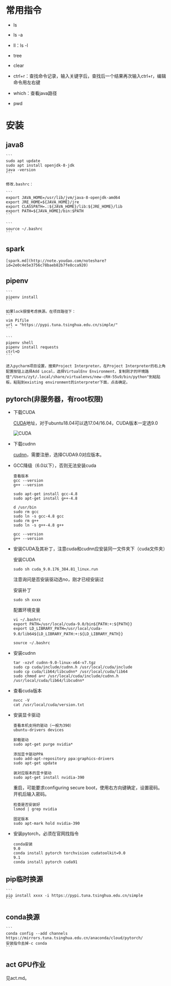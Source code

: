# 常用指令

- ls

- ls -a

- ll：ls -l

- tree

- clear

- ctrl+r：查找命令记录，输入关键字后，查找后一个结果再次输入ctrl+r，编辑命令用左右键

- which：查看java路径

- pwd

# 安装

## java8

    ```
    sudo apt update
    sudo apt install openjdk-8-jdk
    java -version
    ```
    
    修改.bashrc：
    
    ```
    export JAVA_HOME=/usr/lib/jvm/java-8-openjdk-amd64
    export JRE_HOME=${JAVA_HOME}/jre
    export CLASSPATH=.:${JAVA_HOME}/lib:${JRE_HOME}/lib 
    export PATH=${JAVA_HOME}/bin:$PATH
    ```
    
    ```
    source ~/.bashrc
    ```

## spark

    [spark.md](http://note.youdao.com/noteshare?id=2e0c4e5e3756c78baeb82b7fe8cca920)

## pipenv

    ```
    pipenv install
    ```
    
    如果lock很慢考虑换源。在项目路径下：
    ```
    vim Pifile
    url = "https://pypi.tuna.tsinghua.edu.cn/simple/"
    ```
    
    ```
    pipenv shell
    pipenv install requests
    ctrl+D
    ```
    
    进入pycharm项目设置，搜索Project Interpreter。在Project Interpreter的右上角配置按钮上选择Add Local，选择VirtualEnv Environment，复制刚才的环境路径"/Users/zyt/.local/share/virtualenvs/new-cRH-55u9/bin/python"到粘贴板，粘贴到existing environment的interpreter下面，点击确定。

## pytorch(非服务器，有root权限)

+ 下载CUDA

    [CUDA](https://developer.nvidia.com/cuda-90-download-archive?target_os=Linux&target_arch=x86_64&target_distro=Ubuntu&target_version=1704&target_type=runfilelocal)地址，对于ubuntu18.04可以选17.04/16.04，CUDA版本一定选9.0
    
    ![CUDA](http://ww1.sinaimg.cn/large/96803f81ly1g2czl9b5c5j20s20bhjru.jpg)

+ 下载cudnn

    [cudnn](https://developer.nvidia.com/cudnn)，需要注册，选择CUDA9.0对应版本。


+ GCC降级（6.0以下），否则无法安装cuda

    ```
    查看版本
    gcc --version 
    g++ --version
    
    sudo apt-get install gcc-4.8 
    sudo apt-get install g++-4.8
    
    d /usr/bin 
    sudo rm gcc
    sudo ln -s gcc-4.8 gcc
    sudo rm g++
    sudo ln -s g++-4.8 g++
    
    gcc --version
    g++ --version
    ```

+ 安装CUDA及其补丁，注意cuda和cudnn应安装同一文件夹下（cuda文件夹）

    安装CUDA
    
    ```
    sudo sh cuda_9.0.176_384.81_linux.run
    ```
    
    注意询问是否安装驱动选no，刚才已经安装过
    
    安装补丁
    
    ```
    sudo sh xxxx
    ```

    配置环境变量
    
    ```
    vi ~/.bashrc
    export PATH=/usr/local/cuda-9.0/bin${PATH:+:${PATH}}
    export LD_LIBRARY_PATH=/usr/local/cuda-9.0/lib64${LD_LIBRARY_PATH:+:${LD_LIBRARY_PATH}}　　
    
    source ~/.bashrc
    ```
    
+ 安装cudnn

    ```
    tar -xzvf cudnn-9.0-linux-x64-v7.tgz
    sudo cp cuda/include/cudnn.h /usr/local/cuda/include
    sudo cp cuda/lib64/libcudnn* /usr/local/cuda/lib64
    sudo chmod a+r /usr/local/cuda/include/cudnn.h /usr/local/cuda/lib64/libcudnn*
    ```

+ 查看cuda版本

    ```
    nvcc -V
    cat /usr/local/cuda/version.txt
    ```

+ 安装显卡驱动

    ```
    查看本机支持的驱动（一般为390）
    ubuntu-drivers devices
    
    卸载驱动
    sudo apt-get purge nvidia*
    
    添加显卡驱动PPA
    sudo add-apt-repository ppa:graphics-drivers
    sudo apt-get update
    
    装对应版本的显卡驱动
    sudo apt-get install nvidia-390
    ```
    
    重启，可能要求configuring secure boot，使用右方向键确定，设置密码。开机后输入密码。
    
    ```
    检查是否安装好
    lsmod | grep nvidia
    
    固定版本
    sudo apt-mark hold nvidia-390
    ```

+ 安装pytorch，必须在官网找指令

    ```
    conda安装
    9.0
    conda install pytorch torchvision cudatoolkit=9.0
    9.1
    conda install pytorch cuda91
    ```

## pip临时换源

    ```
    pip install xxxx -i https://pypi.tuna.tsinghua.edu.cn/simple
    ```

## conda换源

    ```
    conda config --add channels https://mirrors.tuna.tsinghua.edu.cn/anaconda/cloud/pytorch/
    安装指令去掉-c conda
    ```

## act GPU作业

见act.md。